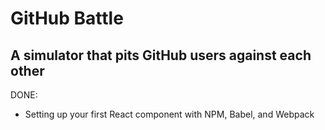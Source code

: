 # GitHub Battle

## A simulator that pits GitHub users against each other

DONE:
- Setting up your first React component with NPM, Babel, and Webpack
